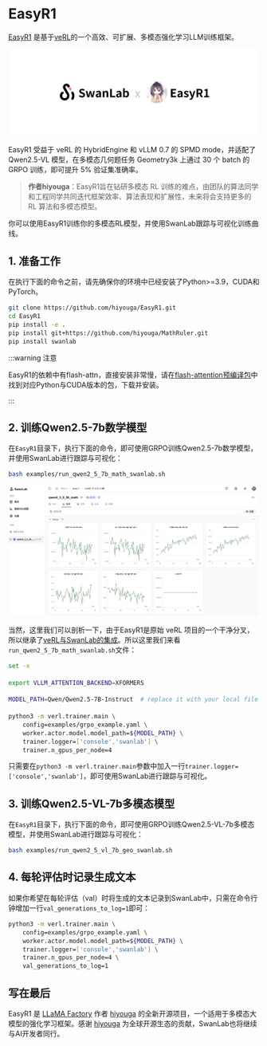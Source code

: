 # EasyR1

[EasyR1](https://github.com/hiyouga/EasyR1) 是基于[veRL](https://github.com/volcengine/verl)的一个高效、可扩展、多模态强化学习LLM训练框架。

![](./easyr1/logo.png)

EasyR1 受益于 veRL 的 HybridEngine 和 vLLM 0.7 的 SPMD mode，并适配了 Qwen2.5-VL 模型，在多模态几何题任务 Geometry3k 上通过 30 个 batch 的 GRPO 训练，即可提升 5% 验证集准确率。

> **作者hiyouga**：EasyR1旨在钻研多模态 RL 训练的难点，由团队的算法同学和工程同学共同迭代框架效率、算法表现和扩展性，未来将会支持更多的 RL 算法和多模态模型。

你可以使用EasyR1训练你的多模态RL模型，并使用SwanLab跟踪与可视化训练曲线。

## 1. 准备工作

在执行下面的命令之前，请先确保你的环境中已经安装了Python>=3.9，CUDA和PyTorch。

```bash
git clone https://github.com/hiyouga/EasyR1.git
cd EasyR1
pip install -e .
pip install git+https://github.com/hiyouga/MathRuler.git
pip install swanlab
```

:::warning 注意

EasyR1的依赖中有flash-attn，直接安装非常慢，请在[flash-attention预编译包](https://github.com/Dao-AILab/flash-attention/releases)中找到对应Python与CUDA版本的包，下载并安装。

:::

## 2. 训练Qwen2.5-7b数学模型

在`EasyR1`目录下，执行下面的命令，即可使用GRPO训练Qwen2.5-7b数学模型，并使用SwanLab进行跟踪与可视化：

```bash
bash examples/run_qwen2_5_7b_math_swanlab.sh
```

![](./easyr1/qwen_math.png)

当然，这里我们可以剖析一下，由于EasyR1是原始 veRL 项目的一个干净分叉，所以继承了[veRL与SwanLab的集成](/guide_cloud/integration/integration-verl.md)。所以这里我们来看`run_qwen2_5_7b_math_swanlab.sh`文件：

```sh {10}
set -x

export VLLM_ATTENTION_BACKEND=XFORMERS

MODEL_PATH=Qwen/Qwen2.5-7B-Instruct  # replace it with your local file path

python3 -m verl.trainer.main \
    config=examples/grpo_example.yaml \
    worker.actor.model.model_path=${MODEL_PATH} \
    trainer.logger=['console','swanlab'] \
    trainer.n_gpus_per_node=4
```

只需要在`python3 -m verl.trainer.main`参数中加入一行`trainer.logger=['console','swanlab']`，即可使用SwanLab进行跟踪与可视化。

## 3. 训练Qwen2.5-VL-7b多模态模型

在`EasyR1`目录下，执行下面的命令，即可使用GRPO训练Qwen2.5-VL-7b多模态模型，并使用SwanLab进行跟踪与可视化：

```bash
bash examples/run_qwen2_5_vl_7b_geo_swanlab.sh
```

## 4. 每轮评估时记录生成文本

如果你希望在每轮评估（val）时将生成的文本记录到SwanLab中，只需在命令行钟增加一行`val_generations_to_log=1`即可：

```bash {6}
python3 -m verl.trainer.main \
    config=examples/grpo_example.yaml \
    worker.actor.model.model_path=${MODEL_PATH} \
    trainer.logger=['console','swanlab'] \
    trainer.n_gpus_per_node=4 \
    val_generations_to_log=1
```



## 写在最后

EasyR1 是 [LLaMA Factory](https://github.com/hiyouga/LLaMA-Factory) 作者 [hiyouga](https://github.com/hiyouga) 的全新开源项目，一个适用于多模态大模型的强化学习框架。感谢 [hiyouga](https://github.com/hiyouga) 为全球开源生态的贡献，SwanLab也将继续与AI开发者同行。




